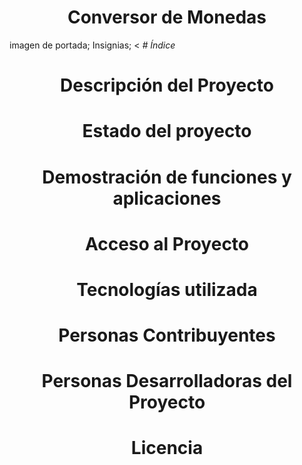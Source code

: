 <h1 align="center">  Conversor de Monedas </h1>
imagen de portada;
Insignias;
<<em> #  Índice </em>

<h1 align="center">  Descripción del Proyecto </h1>

<h1 align="center"> Estado del proyecto </h1>

<h1 align="center"> Demostración de funciones y aplicaciones </h1>

<h1 align="center"> Acceso al Proyecto </h1>

<h1 align="center"> Tecnologías utilizada </h1>

<h1 align="center"> Personas Contribuyentes </h1>

<h1 align="center"> Personas Desarrolladoras del Proyecto </h1>

<h1 align="center"> Licencia </h1>
